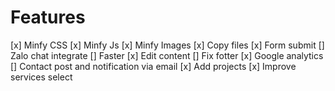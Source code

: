 # Features
[x] Minfy CSS
[x] Minfy Js
[x] Minfy Images
[x] Copy files
[x] Form submit
[] Zalo chat integrate
[] Faster
[x] Edit content
[] Fix fotter
[x] Google analytics
[] Contact post and notification via email
[x] Add projects
[x] Improve services select
